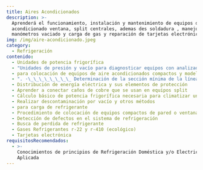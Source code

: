 ```yaml
---
title: Aires Acondicionados
description: >-
  Aprenderá el funcionamiento, instalación y mantenimiento de equipos de aire
  acondicionado ventana, split centrales, ademas des soldadura , manejo de
  manómetros vaciado y carga de gas y reparación de tarjetas electrónicas.
img: /img/aire-acondicionado.jpeg
category:
  - Refrigeración
contenido:
  - Unidades de potencia frigorífica
  - "Unidades de presión y vacío para diagnosticar equipos con analizador. ·\_\_\_\_\_\_\_\_ Herramientas"
  - para colocación de equipos de aire acondicionados compactos y modelo split
  - ". ·\_\_\_\_\_\_\_\_ Determinación de la sección mínima de la línea eléctrica de alimentación"
  - Distribución de energía eléctrica y sus elementos de protección
  - Aprender a conectar caños de cobre que se usan en equipos split
  - Cálculo básico de potencia frigorífica necesaria para climatizar un ambiente
  - Realizar descontaminación por vacío y otros métodos
  - para carga de refrigerante
  - Procedimiento de colocación de equipos compactos de pared o ventana
  - Detección de defectos en el sistema de refrigeración
  - Busca de perdida de refrigerante
  - Gases Refrigerantes r-22 y r-410 (ecológico)
  - Tarjetas electrónica
requisitosRecomendados:
  - >-
    Conocimientos de principios de Refrigeración Doméstica y/o Electricidad
    Aplicada
---
```


